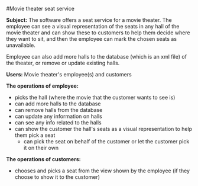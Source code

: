 #Movie theater seat service

**Subject:**
The software offers a seat service for a movie theater. The employee can see a visual representation 
of the seats in any hall of the movie theater and can show these to customers to help them decide 
where they want to sit, and then the employee can mark the chosen seats as unavailable.

Employee can also add more halls to the database (which is an xml file) of the theater, or remove or update existing halls.


**Users:**
Movie theater's employee(s) and customers

**The operations of employee:**
- picks the hall (where the movie that the customer wants to see is)
- can add more halls to the database
- can remove halls from the database
- can update any information on halls
- can see any info related to the halls
- can show the customer the hall's seats as a visual representation to help them pick a seat
  - can pick the seat on behalf of the customer or let the customer pick it on their own

**The operations of customers:**
- chooses and picks a seat from the view shown by the employee (if they choose to show it to the customer)

